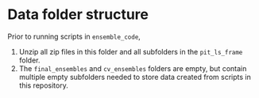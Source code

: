 # Data folder structure

Prior to running scripts in `ensemble_code`, 

1) Unzip all zip files in this folder and all subfolders in the `pit_ls_frame` folder.
2) The `final_ensembles` and `cv_ensembles` folders are empty, but contain multiple empty subfolders needed to store data created from scripts in this repository.